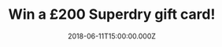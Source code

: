---
campaign-uuid: "c-8e07a961-e82a-449b-ba06-ba419e03daa2"
type: "Preview"
category: "Fashion"
date: "2018-06-11T15:00:00.000Z"
end-date: "2018-07-11T23:59:00.000Z"
disable-form: false
is_promoted: false
has_entry_page: true
title: "Win a £200 Superdry gift card!"
competition-description: "<p>In need to renew your summer wardrobe with new clothes?\
  \ YOU won’t want to miss this: give your hot-weather wardrobe an update because\
  \ we have a £200 Superdry gift card for one lucky NME AAA member to win!</p>\r\n\
  <p>Liking what you hear? You know what to do…</p>"
hero-header: "Win a £200 Superdry gift card!"
terms-confirmation: "N/A"
banner-img: "https://assets.expresslyapp.com/asset-fb1a2e69-c6a1-4fbd-bc76-164e4842cc97.jpg"
logo-left-href: "https://www.superdry.com/mens/jackets/bomber-jackets/details/70532/rookie-winter-aviator-bomber-jacket-beige"
logo-left-image: "superdry-logo.png"
logo-left-title: "Superdry"
bg-image-hero: "https://assets.expresslyapp.com/asset-50134bdd-5d12-4b90-9e88-2fa799d9fac6.jpg"
bg-image-first: "https://assets.expresslyapp.com/asset-6421c259-284b-458d-9cfe-315a11b9679b.jpg"
bg-image-second: "https://assets.expresslyapp.com/asset-87098d82-023f-4e25-a7f9-0484f06fdaf7.jpg"
section1-content: "<p>Superdry is an exciting contemporary brand which focuses on\
  \ high-quality products that fuse vintage Americana and Japanese-inspired graphics\
  \ with a British style!</p>\r\n<p>Quality fabrics, authentic vintage washes, unique\
  \ detailing, world leading hand-drawn graphics and tailored fits with diverse styling!</p>"
section2-content: "<p>Treat yourself: classic cut tees, latest coats and jackets that\
  \ make for the perfect layer on those cooler summer days or the latest Superdry\
  \ sportswear to keep you motivated for your summer goals! At Superdry they have\
  \ something for everybody!</p>\r\n<p>Click below and get ready for summer by the\
  \ chance of winning a £200 Superdry gift card thanks to NME AAA.</p>\r\n<p>Good\
  \ luck!</p>"
entry-title: "Win a £200 Superdry gift card!"
entry-content: "<p>Enter the draw to win a £200 Superdry gift card and get ready to\
  \ stand out this summer with Superdry by completing the form below before 23:59\
  \ on 11th July 2018.</p>"
has-winner: false
prize-description: "A £200 Superdry gift card."
special-conditions: "Multiple entries are allowed up to one every day."
---